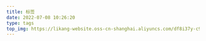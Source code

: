 ```yaml
---
title: 标签
date: 2022-07-08 10:26:20
type: tags
top_img: https://likang-website.oss-cn-shanghai.aliyuncs.com/df8i37y-c9ffef68-8c36-40fe-8be4-1f331268dcea1.jpg
---
```

